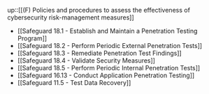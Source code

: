 up::[[(F) Policies and procedures to assess the effectiveness of cybersecurity risk-management measures]]

- [[Safeguard 18.1 - Establish and Maintain a Penetration Testing Program]]
- [[Safeguard 18.2 - Perform Periodic External Penetration Tests]]
- [[Safeguard 18.3 - Remediate Penetration Test Findings]]
- [[Safeguard 18.4 - Validate Security Measures]]
- [[Safeguard 18.5 - Perform Periodic Internal Penetration Tests]]
- [[Safeguard 16.13 - Conduct Application Penetration Testing]]
- [[Safeguard 11.5 - Test Data Recovery]]
